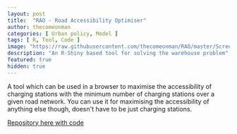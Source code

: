 ```yaml
---
layout: post
title:  "RAO - Road Accessibility Optimiser"
author: thecomeonman
categories: [ Urban policy, Model ]
tags: [ R, Tool, Code ]
image: "https://raw.githubusercontent.com/thecomeonman/RAO/master/Screenshots/Visualisation2.png"
description: "An R-Shiny based tool for solving the warehouse problem"
featured: true
hidden: true
---
```


A tool which can be used in a browser to maximise the accessibility of charging stations with the minimum number of charging stations over a given road network. You can use it for maximising the accessibility of anything else though, doesn't have to be just charging stations.

[Repository here with code](https://github.com/thecomeonman/RAO)